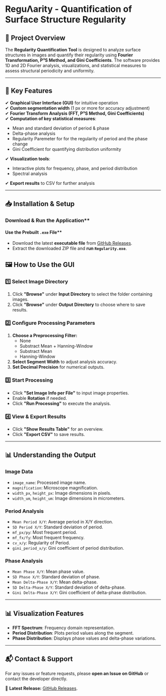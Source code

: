 # **ReguΛarity - Quantification of Surface Structure Regularity**

## **📌 Project Overview**
The **Regularity Quantification Tool** is designed to analyze surface structures in images and quantify their regularity using **Fourier Transformation, P³S Method, and Gini Coefficients**. The software provides 1D and 2D Fourier analysis, visualizations, and statistical measures to assess structural periodicity and uniformity.

---

## **🚀 Key Features**
✔ **Graphical User Interface (GUI)** for intuitive operation  
✔ **Custom segmentation width** (1 px or more for accuracy adjustment)  
✔ **Fourier Transform Analysis (FFT, P³S Method, Gini Coefficients)**  
✔ **Computation of key statistical measures**:
  - Mean and standard deviation of period & phase
  - Delta-phase analysis
  - Regularity Paremeter for for the regularity of period and the phase change
  - Gini Coefficient for quantifying distribution uniformity
    
✔ **Visualization tools**:
  - Interactive plots for frequency, phase, and period distribution
  - Spectral analysis
    
✔ **Export results** to CSV for further analysis  

---

## **📥 Installation & Setup**

###  Download & Run the Application**
#### Use the Prebuilt `.exe` File**
- Download the latest **executable file** from [GitHub Releases](https://github.com/fs-ericr/Regularity---Quantification-of-the-Regularity-of-surface-structures/releases).
- Extract the downloaded ZIP file and **run `Regularity.exe`**.

## **🖼 How to Use the GUI**

### **1️⃣ Select Image Directory**
1. Click **"Browse"** under **Input Directory** to select the folder containing images.
2. Click **"Browse"** under **Output Directory** to choose where to save results.

### **2️⃣ Configure Processing Parameters**
1. **Choose a Preprocessing Filter:**
   - None
   - Substract Mean + Hanning-Window
   - Substract Mean
   - Hanning-Window
2. **Select Segment Width** to adjust analysis accuracy.
3. **Set Decimal Precision** for numerical outputs.

### **3️⃣ Start Processing**
- Click **"Set Image Info per File"** to input image properties.
- Enable **Rotation** if needed.
- Click **"Run Processing"** to execute the analysis.

### **4️⃣ View & Export Results**
- Click **"Show Results Table"** for an overview.
- Click **"Export CSV"** to save results.

---

## **📊 Understanding the Output**

### **Image Data**
- `image_name`: Processed image name.
- `magnification`: Microscope magnification.
- `width_px`, `height_px`: Image dimensions in pixels.
- `width_um`, `height_um`: Image dimensions in micrometers.

### **Period Analysis**
- `Mean Period X/Y`: Average period in X/Y direction.
- `SD Period X/Y`: Standard deviation of period.
- `mf_px/py`: Most frequent period.
- `mf_fx/fy`: Most frequent frequency.
- `cv_x/y`: Regularity of Period.
- `gini_period_x/y`: Gini coefficient of period distribution.

### **Phase Analysis**
- `Mean Phase X/Y`: Mean phase value.
- `SD Phase X/Y`: Standard deviation of phase.
- `Mean Delta-Phase X/Y`: Mean delta-phase.
- `SD Delta-Phase X/Y`: Standard deviation of delta-phase.
- `Gini Delta-Phase X/Y`: Gini coefficient of delta-phase distribution.

---

## **📊 Visualization Features**
- **FFT Spectrum**: Frequency domain representation.
- **Period Distribution**: Plots period values along the segment.
- **Phase Distribution**: Displays phase values and delta-phase variations.

---

## **📬 Contact & Support**
For any issues or feature requests, please **open an Issue on GitHub** or contact the developer directly.

📌 **Latest Release:** [GitHub Releases](https://github.com/fs-ericr/Regularity---Quantification-of-the-Regularity-of-surface-structures/releases).

